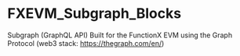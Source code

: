# FXEVM_Subgraph_Blocks
Subgraph (GraphQL API) Built for the FunctionX EVM using the Graph Protocol (web3 stack: https://thegraph.com/en/)
